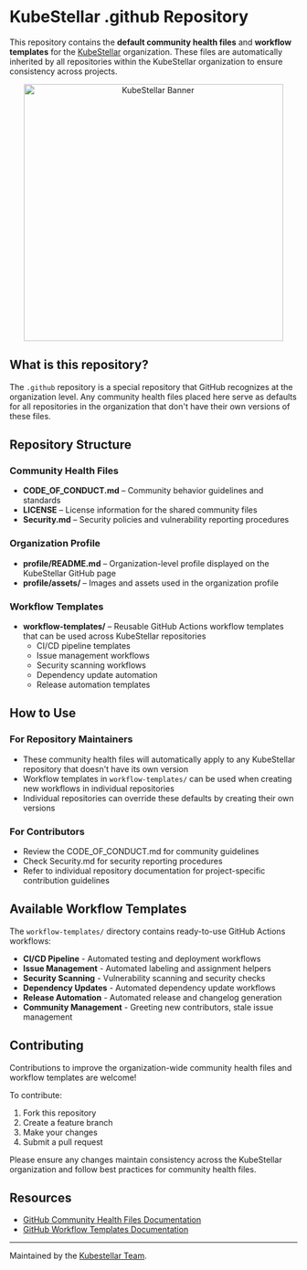 # KubeStellar .github Repository

This repository contains the **default community health files** and **workflow templates** for the [KubeStellar](https://github.com/kubestellar) organization. These files are automatically inherited by all repositories within the KubeStellar organization to ensure consistency across projects.

<div align="center">
  <img src="./profile/assets/gif/enhanced_banner.gif" alt="KubeStellar Banner" height="450" width="95%">
</div>

## What is this repository?

The `.github` repository is a special repository that GitHub recognizes at the organization level. Any community health files placed here serve as defaults for all repositories in the organization that don't have their own versions of these files.

## Repository Structure

### Community Health Files
* **CODE_OF_CONDUCT.md** – Community behavior guidelines and standards
* **LICENSE** – License information for the shared community files
* **Security.md** – Security policies and vulnerability reporting procedures

### Organization Profile
* **profile/README.md** – Organization-level profile displayed on the KubeStellar GitHub page
* **profile/assets/** – Images and assets used in the organization profile

### Workflow Templates
* **workflow-templates/** – Reusable GitHub Actions workflow templates that can be used across KubeStellar repositories
  * CI/CD pipeline templates
  * Issue management workflows
  * Security scanning workflows
  * Dependency update automation
  * Release automation templates

## How to Use

### For Repository Maintainers
- These community health files will automatically apply to any KubeStellar repository that doesn't have its own version
- Workflow templates in `workflow-templates/` can be used when creating new workflows in individual repositories
- Individual repositories can override these defaults by creating their own versions

### For Contributors
- Review the CODE_OF_CONDUCT.md for community guidelines
- Check Security.md for security reporting procedures
- Refer to individual repository documentation for project-specific contribution guidelines

## Available Workflow Templates

The `workflow-templates/` directory contains ready-to-use GitHub Actions workflows:

- **CI/CD Pipeline** - Automated testing and deployment workflows
- **Issue Management** - Automated labeling and assignment helpers
- **Security Scanning** - Vulnerability scanning and security checks  
- **Dependency Updates** - Automated dependency update workflows
- **Release Automation** - Automated release and changelog generation
- **Community Management** - Greeting new contributors, stale issue management

## Contributing

Contributions to improve the organization-wide community health files and workflow templates are welcome! 

To contribute:
1. Fork this repository
2. Create a feature branch
3. Make your changes
4. Submit a pull request

Please ensure any changes maintain consistency across the KubeStellar organization and follow best practices for community health files.

## Resources

- [GitHub Community Health Files Documentation](https://docs.github.com/en/communities/setting-up-your-project-for-healthy-contributions/creating-a-default-community-health-file)
- [GitHub Workflow Templates Documentation](https://docs.github.com/en/actions/using-workflows/creating-starter-workflows-for-your-organization)

---

Maintained by the [Kubestellar Team](https://github.com/kubestellar).
